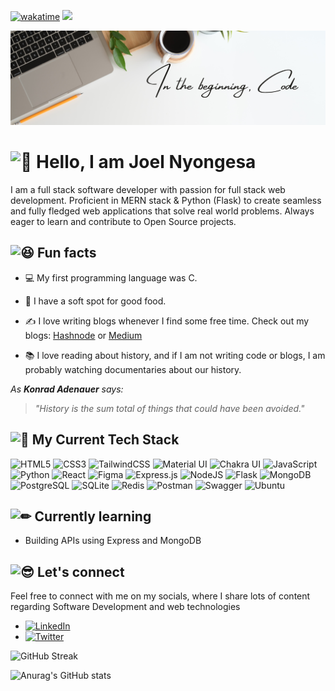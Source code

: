 [![wakatime](https://wakatime.com/badge/user/0c70c189-eba1-4e0f-bb41-30b0cabe8d29.svg)](https://wakatime.com/@0c70c189-eba1-4e0f-bb41-30b0cabe8d29)
![](https://komarev.com/ghpvc/?username=joelnyongesa&style=plastic&color=yellowgreen)

<img 
  src='Code.png'
  alt='Code Oath'
  loading='lazy'
  />

# <picture><source srcset="https://fonts.gstatic.com/s/e/notoemoji/latest/1f44b/512.webp" type="image/webp"><img src="https://fonts.gstatic.com/s/e/notoemoji/latest/1f44b/512.gif" alt="👋" width="32" height="32"></picture> Hello, I am Joel Nyongesa

I am a full stack software developer with passion for full stack web development. Proficient in MERN stack & Python (Flask) to create seamless and fully fledged web applications that solve real world problems. Always eager to learn and contribute to Open Source projects.

## <picture><source srcset="https://fonts.gstatic.com/s/e/notoemoji/latest/1f606/512.webp" type="image/webp"><img src="https://fonts.gstatic.com/s/e/notoemoji/latest/1f606/512.gif" alt="😆" width="32" height="32"></picture> Fun facts

* 💻 My first programming language was C.

* 🍖 I have a soft spot for good food.

* ✍️ I love writing blogs whenever I find some free time. Check out my blogs: [Hashnode](https://hashnode.com/@joelnyongesa) or [Medium](https://medium.com/@joelnyongesa148)

* 📚 I love reading about history, and if I am not writing code or blogs, I am probably watching documentaries about our history.

*As **Konrad Adenauer** says:*
> *"History is the sum total of things that could have been avoided."*

## <picture><source srcset="https://fonts.gstatic.com/s/e/notoemoji/latest/1f680/512.webp" type="image/webp"><img src="https://fonts.gstatic.com/s/e/notoemoji/latest/1f680/512.gif" alt="🚀" width="32" height="32"></picture> My Current Tech Stack

![HTML5](https://img.shields.io/badge/html5-%23E34F26.svg?style=for-the-badge&logo=html5&logoColor=white)
![CSS3](https://img.shields.io/badge/CSS3-1572B6?style=for-the-badge&logo=css3&logoColor=white)
![TailwindCSS](https://img.shields.io/badge/tailwindcss-%2338B2AC.svg?style=for-the-badge&logo=tailwind-css&logoColor=white)
![Material UI](https://img.shields.io/badge/Material%20UI-007FFF?style=for-the-badge&logo=mui&logoColor=white)
![Chakra UI](https://img.shields.io/badge/Chakra--UI-319795?style=for-the-badge&logo=chakra-ui&logoColor=white)
![JavaScript](https://img.shields.io/badge/javascript-%23323330.svg?style=for-the-badge&logo=javascript&logoColor=%23F7DF1E)
![Python](https://img.shields.io/badge/python-3670A0?style=for-the-badge&logo=python&logoColor=ffdd54)
![React](https://img.shields.io/badge/react-%2320232a.svg?style=for-the-badge&logo=react&logoColor=%2361DAFB)
![Figma](https://img.shields.io/badge/Figma-F24E1E?style=for-the-badge&logo=figma&logoColor=white)
![Express.js](https://img.shields.io/badge/express.js-%23404d59.svg?style=for-the-badge&logo=express&logoColor=%2361DAFB)
![NodeJS](https://img.shields.io/badge/node.js-6DA55F?style=for-the-badge&logo=node.js&logoColor=white)
![Flask](https://img.shields.io/badge/flask-%23000.svg?style=for-the-badge&logo=flask&logoColor=white)
![MongoDB](https://img.shields.io/badge/MongoDB-%234ea94b.svg?style=for-the-badge&logo=mongodb&logoColor=white)
![PostgreSQL](https://img.shields.io/badge/PostgreSQL-316192?style=for-the-badge&logo=postgresql&logoColor=white)
![SQLite](https://img.shields.io/badge/Sqlite-003B57?style=for-the-badge&logo=sqlite&logoColor=white)
![Redis](https://img.shields.io/badge/redis-%23DD0031.svg?&style=for-the-badge&logo=redis&logoColor=white)
![Postman](https://img.shields.io/badge/Postman-FF6C37?style=for-the-badge&logo=Postman&logoColor=white)
![Swagger](https://img.shields.io/badge/Swagger-85EA2D?style=for-the-badge&logo=Swagger&logoColor=white)
![Ubuntu](https://img.shields.io/badge/Ubuntu-E95420?style=for-the-badge&logo=ubuntu&logoColor=white)

## <picture><source srcset="https://fonts.gstatic.com/s/e/notoemoji/latest/270f_fe0f/512.webp" type="image/webp"><img src="https://fonts.gstatic.com/s/e/notoemoji/latest/270f_fe0f/512.gif" alt="✏" width="32" height="32"></picture> Currently learning

* Building APIs using Express and MongoDB

## <picture><source srcset="https://fonts.gstatic.com/s/e/notoemoji/latest/1f60e/512.webp" type="image/webp"><img src="https://fonts.gstatic.com/s/e/notoemoji/latest/1f60e/512.gif" alt="😎" width="32" height="32"></picture> Let's connect

Feel free to connect with me on my socials, where I share lots of content regarding Software Development and web technologies

* [![LinkedIn](https://img.shields.io/badge/linkedin-%230077B5.svg?style=for-the-badge&logo=linkedin&logoColor=white)](https://www.linkedin.com/in/jknyongesa)
* [![Twitter](https://img.shields.io/badge/Twitter-%231DA1F2.svg?style=for-the-badge&logo=Twitter&logoColor=white)](https://www.twitter.com/jknyongesa)


<p>
  <img src="https://github-readme-streak-stats.herokuapp.com?user=joelnyongesa&theme=cobalt&date_format=j%20M%5B%20Y%5D&background=000000&border=7536B2&stroke=9243DD&ring=89502D&fire=FF9554&currStreakNum=D280FF&sideNums=BC52FF&currStreakLabel=64EAE2&sideLabels=48A8A2&dates=A42EE5" alt="GitHub Streak" />
  
</p>

![Anurag's GitHub stats](https://github-readme-stats.vercel.app/api?username=joelnyongesa&theme=dark&show_icons=true)


<!---
joelnyongesa/joelnyongesa is a ✨ special ✨ repository because its `README.md` (this file) appears on your GitHub profile.
You can click the Preview link to take a look at your changes.
--->
